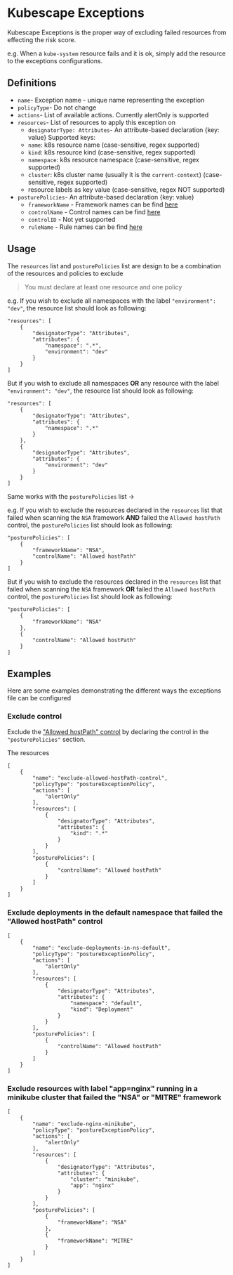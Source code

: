 # Kubescape Exceptions

Kubescape Exceptions is the proper way of excluding failed resources from effecting the risk score.

e.g. When a `kube-system` resource fails and it is ok, simply add the resource to the exceptions configurations.

## Definitions

* `name`- Exception name - unique name representing the exception
* `policyType`- Do not change
* `actions`- List of available actions. Currently alertOnly is supported
* `resources`- List of resources to apply this exception on
    * `designatorType: Attributes`- An attribute-based declaration {key: value} Supported keys:
    * `name`: k8s resource name (case-sensitive, regex supported)
    * `kind`: k8s resource kind (case-sensitive, regex supported)
    * `namespace`: k8s resource namespace (case-sensitive, regex supported)
    * `cluster`: k8s cluster name (usually it is the `current-context`) (case-sensitive, regex supported)
    * resource labels as key value (case-sensitive, regex NOT supported)
* `posturePolicies`- An attribute-based declaration {key: value}
    * `frameworkName` - Framework names can be
      find [here](https://github.com/armosec/regolibrary/tree/master/frameworks)
    * `controlName` - Control names can be find [here](https://github.com/armosec/regolibrary/tree/master/controls)
    * `controlID` - Not yet supported
    * `ruleName` - Rule names can be find [here](https://github.com/armosec/regolibrary/tree/master/rules)

## Usage

The `resources` list and `posturePolicies` list are design to be a combination of the resources and policies to exclude
> You must declare at least one resource and one policy

e.g. If you wish to exclude all namespaces with the label `"environment": "dev"`, the resource list should look as
following:

```
"resources": [
    {
        "designatorType": "Attributes",
        "attributes": {
            "namespace": ".*",
            "environment": "dev"
        }
    }
]
```

But if you wish to exclude all namespaces **OR** any resource with the label `"environment": "dev"`, the resource list
should look as following:

```
"resources": [
    {
        "designatorType": "Attributes",
        "attributes": {
            "namespace": ".*"
        }
    },
    {
        "designatorType": "Attributes",
        "attributes": {
            "environment": "dev"
        }
    }
]
```

Same works with the `posturePolicies` list ->

e.g. If you wish to exclude the resources declared in the `resources` list that failed when scanning the `NSA`
framework **AND** failed the `Allowed hostPath` control, the `posturePolicies` list should look as following:

```
"posturePolicies": [
    {
        "frameworkName": "NSA",
        "controlName": "Allowed hostPath" 
    }
]
```

But if you wish to exclude the resources declared in the `resources` list that failed when scanning the `NSA`
framework **OR** failed the `Allowed hostPath` control, the `posturePolicies` list should look as following:

```
"posturePolicies": [
    {
        "frameworkName": "NSA" 
    },
    {
        "controlName": "Allowed hostPath" 
    }
]
```

## Examples

Here are some examples demonstrating the different ways the exceptions file can be configured

### Exclude  control

Exclude
the ["Allowed hostPath" control](https://github.com/armosec/regolibrary/blob/master/controls/allowedhostpath.json#L2) by
declaring the control in the `"posturePolicies"` section.

The resources

```
[
    {
        "name": "exclude-allowed-hostPath-control",
        "policyType": "postureExceptionPolicy",
        "actions": [
            "alertOnly"
        ],
        "resources": [
            {
                "designatorType": "Attributes",
                "attributes": {
                    "kind": ".*"
                }
            }
        ],
        "posturePolicies": [
            {
                "controlName": "Allowed hostPath" 
            }
        ]
    }
]
```

### Exclude deployments in the default namespace that failed the "Allowed hostPath" control

```
[
    {
        "name": "exclude-deployments-in-ns-default",
        "policyType": "postureExceptionPolicy",
        "actions": [
            "alertOnly"
        ],
        "resources": [
            {
                "designatorType": "Attributes",
                "attributes": {
                    "namespace": "default",
                    "kind": "Deployment"
                }
            }
        ],
        "posturePolicies": [
            {
                "controlName": "Allowed hostPath" 
            }
        ]
    }
]
```

### Exclude resources with label "app=nginx" running in a minikube cluster that failed the "NSA" or "MITRE" framework

```
[
    {
        "name": "exclude-nginx-minikube",
        "policyType": "postureExceptionPolicy",
        "actions": [
            "alertOnly"
        ],
        "resources": [
            {
                "designatorType": "Attributes",
                "attributes": {
                    "cluster": "minikube",
                    "app": "nginx"
                }
            }
        ],
        "posturePolicies": [
            {
                "frameworkName": "NSA" 
            },
            {
                "frameworkName": "MITRE" 
            }
        ]
    }
]
```